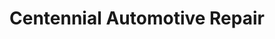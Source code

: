 ---
title: "Centennial Automotive Repair"
url: /louisville/centennial-automotive-repair/
shop: Autowerkstatt
---
